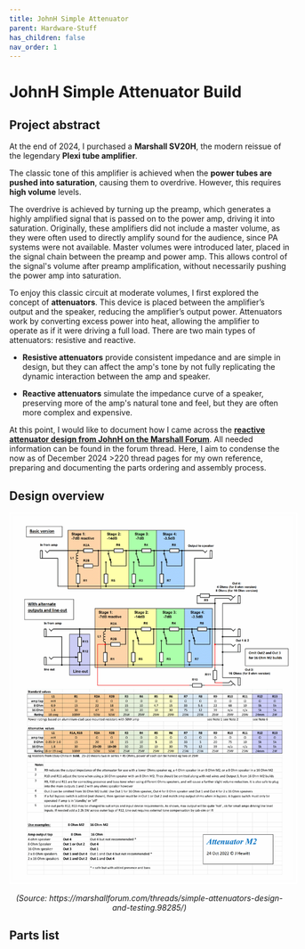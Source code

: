 ```yaml
---
title: JohnH Simple Attenuator 
parent: Hardware-Stuff
has_children: false
nav_order: 1
---
```

# JohnH Simple Attenuator Build

## Project abstract
At the end of 2024, I purchased a **Marshall SV20H**, the modern reissue of the legendary **Plexi tube amplifier**. 

The classic tone of this amplifier is achieved when the **power tubes are pushed into saturation**, causing them to overdrive. However, this requires **high volume** levels.

The overdrive is achieved by turning up the preamp, which generates a highly amplified signal that is passed on to the power amp, driving it into saturation. Originally, these amplifiers did not include a master volume, as they were often used to directly amplify sound for the audience, since PA systems were not available. Master volumes were introduced later, placed in the signal chain between the preamp and power amp. This allows control of the signal's volume after preamp amplification, without necessarily pushing the power amp into saturation.

To enjoy this classic circuit at moderate volumes, I first explored the concept of **attenuators**. This device is placed between the amplifier’s output and the speaker, reducing the amplifier’s output power. Attenuators work by converting excess power into heat, allowing the amplifier to operate as if it were driving a full load. There are two main types of attenuators: resistive and reactive.

- **Resistive attenuators** provide consistent impedance and are simple in design, but they can affect the amp's tone by not fully replicating the dynamic interaction between the amp and speaker.

- **Reactive attenuators** simulate the impedance curve of a speaker, preserving more of the amp's natural tone and feel, but they are often more complex and expensive.

At this point, I would like to document how I came across the [**reactive attenuator design from JohnH on the Marshall Forum**](https://marshallforum.com/threads/simple-attenuators-design-and-testing.98285/). All needed information can be found in the forum thread. Here, I aim to condense the now as of December 2024 >220 thread pages for my own reference, preparing and documenting the parts ordering and assembly process.

## Design overview

<div style="text-align: center;">
    <img src="https://raw.githubusercontent.com/b4n4n377/docs/main/img/M2_221024.gif" alt="Beschreibung des Bildes" style="border: 2px solid white; padding: 5px;">
    <p><em>(Source: https://marshallforum.com/threads/simple-attenuators-design-and-testing.98285/)</em></p>
</div>




## Parts list


